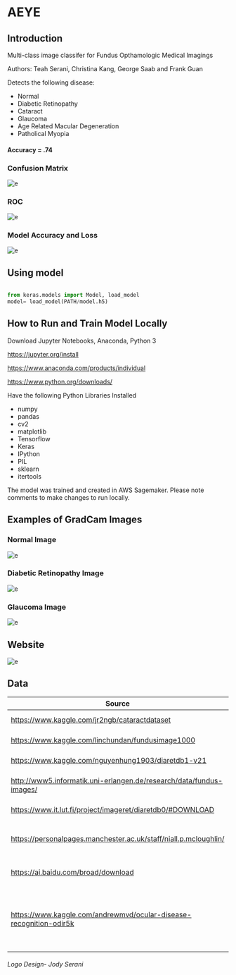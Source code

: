 # AEYE
## Introduction 
Multi-class image classifer for Fundus Opthamologic Medical Imagings

Authors: Teah Serani, Christina Kang, George Saab and Frank Guan

Detects the following disease:
* Normal
* Diabetic Retinopathy 
* Cataract
* Glaucoma
* Age Related Macular Degeneration
* Patholical Myopia
#### Accuracy = .74

### Confusion Matrix 
![e](images/conf_mat.png)

### ROC 
![e](images/roc.png)

### Model Accuracy and Loss
![e](images/acc_loss.png)


## Using model 

```python

from keras.models import Model, load_model
model= load_model(PATH/model.h5)
```

## How to Run and Train Model Locally 

Download Jupyter Notebooks, Anaconda, Python 3 

https://jupyter.org/install

https://www.anaconda.com/products/individual

https://www.python.org/downloads/

Have the following Python Libraries Installed
* numpy 
* pandas 
* cv2
* matplotlib
* Tensorflow
* Keras 
* IPython 
* PIL 
* sklearn
* itertools

The model was trained and created in AWS Sagemaker. Please note comments to make changes to run locally. 

## Examples of GradCam Images 

### Normal Image 
![e](GradCam_Examples/Normal.png)

### Diabetic Retinopathy Image
![e](GradCam_Examples/Diabetes.png)

### Glaucoma Image 
![e](GradCam_Examples/Glaucoma.png)


## Website 
![e](images/website.png)

## Data

 Source | Diease 
  --- | --- 
 | https://www.kaggle.com/jr2ngb/cataractdataset | Cataracts, Glaucoma |
 | https://www.kaggle.com/linchundan/fundusimage1000 | Myopia, AMD |
 | https://www.kaggle.com/nguyenhung1903/diaretdb1-v21 | Diabetic Retinopathy |
 | http://www5.informatik.uni-erlangen.de/research/data/fundus-images/ | Diabetic Retinopathy, Glaucoma |
 | https://www.it.lut.fi/project/imageret/diaretdb0/#DOWNLOAD | Diabetic Retinopathy |
 | https://personalpages.manchester.ac.uk/staff/niall.p.mcloughlin/ | Glaucoma, Diabetic Retinopathy, AMD|
 | https://ai.baidu.com/broad/download | AMD, Glaucoma, Myopia | 
 |https://www.kaggle.com/andrewmvd/ocular-disease-recognition-odir5k|Diabetic Retinopathy, Normal, Cataract, Glaucoma, AMD, Myopia|
 
 





######  Logo Design- Jody Serani


  
  
  
